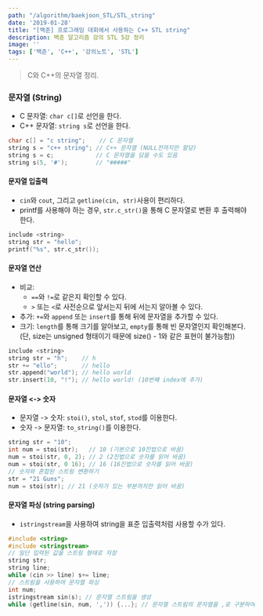 ```yaml
---
path: "/algorithm/baekjoon_STL/STL_string"
date: '2019-01-28'
title: "[백준] 프로그래밍 대회에서 사용하는 C++ STL string"
description: 백준 알고리즘 강의 STL 5강 정리
image: ''
tags: ['백준', 'C++', '강의노트', 'STL']
---
```

> C와 C++의 문자열 정리.

### 문자열 (String)
- C 문자열: `char c[]`로 선언을 한다.
- C++ 문자열: `string s`로 선언을 한다.
```cpp
char c[] = "c string";    // C 문자열
string s = "c++ string"; // C++ 문자열 (NULL전까지만 할당)
string s = c;            // C 문자열을 담을 수도 있음 
string s(5, '#');        // "#####"
```

#### 문자열 입출력
- `cin`와 `cout`, 그리고 `getline(cin, str)`사용이 편리하다.
- printf를 사용해야 하는 경우, `str.c_str()`을 통해 C 문자열로 변환 후 출력해야 한다.
```cpp
include <string>
string str = "hello";
printf("%s", str.c_str());
```

#### 문자열 연산
- 비교: 
    - `==`와 `!=`로 같은지 확인할 수 있다.
    - `>` 또는 `<`로 사전순으로 앞서는지 뒤에 서는지 알아볼 수 있다.
- 추가: `+=`와 `append` 또는 `insert`를 통해 뒤에 문자열을 추가할 수 있다.
- 크기: `length`를 통해 크기를 알아보고, `empty`를 통해 빈 문자열인지 확인해본다. (단, size는 unsigned 형태이기 때문에 size() - 1와 같은 표현이 불가능함))
```cpp
include <string>
string str = "h";    // h
str += "ello";       // hello
str.append("world"); // hello world
str.insert(10, "!"); // hello world! (10번째 index에 추가)
```

#### 문자열 <-> 숫자
- 문자열 -> 숫자: `stoi()`, `stol`, `stof`, `stod`를 이용한다.
- 숫자 -> 문자열: `to_string()`를 이용한다.
```cpp
string str = "10";
int num = stoi(str);   // 10 (기본으로 10진법으로 바꿈)
num = stoi(str, 0, 2); // 2 (2진법으로 숫자를 읽어 바꿈)
num = stoi(str, 0 16); // 16 (16진법으로 숫자를 읽어 바꿈)
// 숫자와 혼합된 스트링 변환하기
str = "21 Guns";
num = stoi(str); // 21 (숫자가 있는 부분까지만 읽어 바꿈)
```

#### 문자열 파싱 (string parsing)
- `istringstream`을 사용하여 string을 표준 입출력처럼 사용할 수가 있다.
```cpp
#include <string>
#include <stringstream>
// 일단 입력된 값을 스트링 형태로 저장
string str;
string line;
while (cin >> line) s+= line;
// 스트림을 사용하여 문자열 파싱
int num;
istringstream sin(s); // 문자열 스트림을 생성
while (getline(sin, num, ',')) {...}; // 문자열 스트림의 문자열을 ,로 구분하여 num에 저장
```
